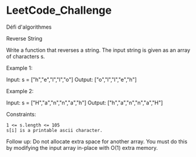 # LeetCode_Challenge
Défi d'algorithmes

Reverse String

Write a function that reverses a string. The input string is given as an array of characters s.

 

Example 1:

Input: s = ["h","e","l","l","o"]
Output: ["o","l","l","e","h"]

Example 2:

Input: s = ["H","a","n","n","a","h"]
Output: ["h","a","n","n","a","H"]

 

Constraints:

    1 <= s.length <= 105
    s[i] is a printable ascii character.

 

Follow up: Do not allocate extra space for another array. You must do this by modifying the input array in-place with O(1) extra memory.
